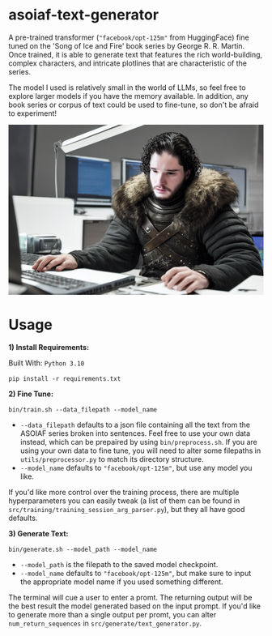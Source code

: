 # asoiaf-text-generator

A pre-trained transformer (`"facebook/opt-125m"` from HuggingFace) fine tuned on the 'Song of Ice and Fire' book series by George R. R. Martin. Once trained, it is able to generate text that features the rich world-building, complex characters, and intricate plotlines that are characteristic of the series. 

The model I used is relatively small in the world of LLMs, so feel free to explore larger models if you have the memory available. In addition, any book series or corpus of text could be used to fine-tune, so don't be afraid to experiment!

![alt text](assets/sad_jon.png)

# Usage
**1) Install Requirements:**

Built With: `Python 3.10`
```
pip install -r requirements.txt
```
**2) Fine Tune:**

    bin/train.sh --data_filepath --model_name
* `--data_filepath` defaults to a json file containing all the text from the ASOIAF series broken into sentences. Feel free to use your own data instead, which can be prepaired by using `bin/preprocess.sh`. If you are using your own data to fine tune, you will need to alter some filepaths in `utils/preprocessor.py` to match its directory structure.
* `--model_name` defaults to `"facebook/opt-125m"`, but use any model you like.

If you'd like more control over the training process, there are multiple hyperparameters you can easily tweak (a list of them can be found in `src/training/training_session_arg_parser.py`), but they all have good defaults.

**3) Generate Text:**

    bin/generate.sh --model_path --model_name
* `--model_path` is the filepath to the saved model checkpoint.
* `--model_name` defaults to `"facebook/opt-125m"`, but make sure to input the appropriate model name if you used something different. 

The terminal will cue a user to enter a promt. The returning output will be the best result the model generated based on the input prompt. If you'd like to generate more than a single output per promt, you can alter `num_return_sequences` in `src/generate/text_generator.py`.
